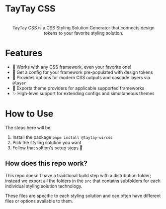 # TayTay CSS

<p align="center">
  <br/>
  TayTay CSS is a CSS Styling Solution Generator that connects design tokens to your favorite styling solution.
  <br />
</p>

# Features
- 🦄 Works with any CSS framework, even your favorite one!
- 🎨 Get a config for your framework pre-populated with design tokens
- 🐝 Provides options for modern CSS outputs and cascade layers via `@layer`
- 🚂 Exports theme providers for applicable supported frameworks
- ✨ High-level support for extending configs and simultaneous themes

# How to Use

The steps here will be:
1. Install the package `pnpm install @taytay-ui/css`
2. Pick the styling solution you want
3. Follow that soltion's setup steps 🤷

## How does this repo work?

This repo doesn't have a traditional build step with a distribution folder; instead we export all the folders in the `src` that contains subfolders for each individual styling solution technology.

These files are specific to each styling solution and can often have different files or options available to them.